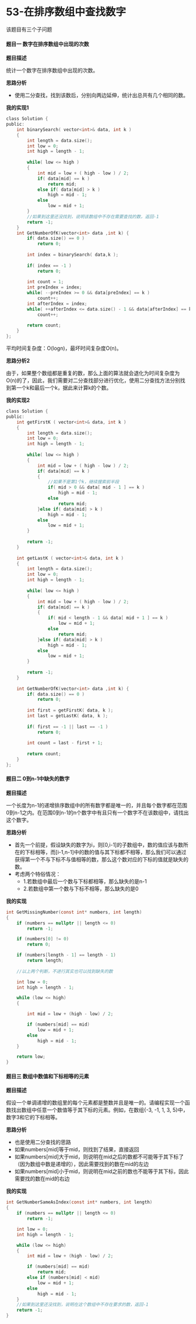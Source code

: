# 53-在排序数组中查找数字

该题目有三个子问题

#### 题目一 数字在排序数组中出现的次数 

**题目描述**

统计一个数字在排序数组中出现的次数。

**思路分析**

-	使用二分查找，找到该数后，分别向两边延伸，统计出总共有几个相同的数。

**我的实现1**

```c
class Solution {
public:
    int binarySearch( vector<int>& data, int k )
    {
        int length = data.size();
        int low = 0;
        int high = length - 1;
        
        while( low <= high )
        {
            int mid = low + ( high - low ) / 2;
            if( data[mid] == k )
                return mid;
            else if( data[mid] > k )
                high = mid - 1;
            else 
                low = mid + 1;
        }
        //如果到这里还没找到，说明该数组中不存在需要查找的数，返回-1
        return -1;
    }
    int GetNumberOfK(vector<int> data ,int k) {
        if( data.size() == 0 )
            return 0;
        
        int index = binarySearch( data,k );
        
        if( index == -1 )
            return 0;
        
        int count = 1;
        int preIndex = index;
        while( --preIndex >= 0 && data[preIndex] == k )
            count++;
        int afterIndex = index;
        while( ++afterIndex <= data.size() - 1 && data[afterIndex] == k )
            count++;
        
        return count;
    }
};
```

平均时间复杂度：O(logn)，最坏时间复杂度O(n)。

**思路分析2**

由于，如果整个数组都是重复的数，那么上面的算法就会退化为时间复杂度为O(n)的了，因此，我们需要对二分查找部分进行优化，使用二分查找方法分别找到第一个k和最后一个k，据此来计算k的个数。

**我的实现2**

```c
class Solution {
public:
    int getFirstK ( vector<int>& data, int k )
    {
        int length = data.size();
        int low = 0;
        int high = length - 1;
        
        while( low <= high )
        {
            int mid = low + ( high - low ) / 2;
            if( data[mid] == k )
            {
                //如果不是第1个k，继续搜索前半段
                if( mid > 0 && data[ mid - 1 ] == k )
                    high = mid - 1;
                else
                    return mid;
            }else if( data[mid] > k )
                high = mid - 1;
            else
                low = mid + 1;
        }
        
        return -1;
    }
    
    int getLastK ( vector<int>& data, int k )
    {
        int length = data.size();
        int low = 0;
        int high = length - 1;
        
        while( low <= high )
        {
            int mid = low + ( high - low ) / 2;
            if( data[mid] == k )
            {
                if( mid < length - 1 && data[ mid + 1 ] == k )
                    low = mid + 1;
                else
                    return mid;
            }else if( data[mid] > k )
                high = mid - 1;
            else 
                low = mid + 1;
        }
        
        return -1;
    }
    
    int GetNumberOfK(vector<int> data ,int k) {
        if( data.size() == 0 )
            return 0;
        
        int first = getFirstK( data, k );
        int last = getLastK( data, k );
        
        if( first == -1 || last == -1 )
            return 0;
        
        int count = last - first + 1;
        
        return count;
    }
};
```

#### 题目二 0到n-1中缺失的数字

**题目描述**

一个长度为n-1的递增排序数组中的所有数字都是唯一的，并且每个数字都在范围0到n-1之内。在范围0到n-1的n个数字中有且只有一个数字不在该数组中，请找出这个数字。

**思路分析**

-	首先一个前提，假设缺失的数字为i，则[0,i-1]的子数组中，数的值应该与数所在的下标相等，而[i-1,n-1]中的数的值与其下标都不相等，那么我们可以通过获得第一个不与下标不与值相等的数，那么这个数对应的下标的值就是缺失的数。
-	考虑两个特俗情况：
	-	1.若数组中最后一个数与下标都相等，那么缺失的是n-1
	-	2.若数组中第一个数与下标不相等，那么缺失的是0

**我的实现**

```c
int GetMissingNumber(const int* numbers, int length)
{
	if (numbers == nullptr || length <= 0)
		return -1;

	if (numbers[0] != 0)
		return 0;

	if (numbers[length - 1] == length - 1)
		return length;
	
	//以上两个判断，不进行其实也可以找到缺失的数

	int low = 0;
	int high = length - 1;

	while (low <= high)
	{

		int mid = low + (high - low) / 2;

		if (numbers[mid] == mid)
			low = mid + 1;
		else
			high = mid - 1;
	}

	return low;
}
```	

#### 题目三 数组中数值和下标相等的元素

**题目描述**

假设一个单调递增的数组里的每个元素都是整数并且是唯一的。请编程实现一个函数找出数组中任意一个数值等于其下标的元素。例如，在数组{-3, -1, 1, 3, 5}中，数字3和它的下标相等。

**思路分析**

-	也是使用二分查找的思路
-	如果numbers[mid]等于mid，则找到了结果，直接返回
-	如果numbers[mid]大于mid，则说明在mid之后的数都不可能等于其下标了（因为数组中数是递增的），因此需要找到的数在mid的左边
-	如果numbers[mid]小于mid，则说明在mid之前的数也不能等于其下标，因此需要找的数在mid的右边

**我的实现**

```c
int GetNumberSameAsIndex(const int* numbers, int length)
{
	if (numbers == nullptr || length <= 0)
		return -1;

	int low = 0;
	int high = length - 1;

	while (low <= high)
	{
		int mid = low + (high - low) / 2;

		if (numbers[mid] == mid)
			return mid;
		else if (numbers[mid] < mid)
			low = mid + 1;
		else
			high = mid - 1;
	}
	//如果到这里还没找到，说明在这个数组中不存在要求的数，返回-1
	return -1;
}
```